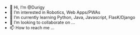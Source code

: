 - 👋 Hi, I’m @Durigy
- 👀 I’m interested in Robotics, Web Apps/PWAs
- 🌱 I’m currently learning Python, Java, Javascript, FlasK/Django
- 💞️ I’m looking to collaborate on ...
- 📫 How to reach me ...

<!---
Durigy/Durigy is a ✨ special ✨ repository because its `README.md` (this file) appears on your GitHub profile.
You can click the Preview link to take a look at your changes.
--->
